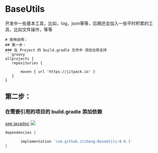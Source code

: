 # BaseUtils
开发中一些基本工具，比如，log，json等等，后期还会加入一些平时积累的工具，比如文件操作，等等
 ```
# 使用说明：
## 第一步：
### 在 Project 的 build.gradle 文件中 添加仓库支持
```groovy
allprojects {
    repositories {
        
        maven { url 'https://jitpack.io' }
    }
} 
```
## 第二步：
### 在需要引用的项目的 build.gradle 添加依赖
[see javadoc](https://javadoc.jitpack.io/com/github/itzheng/BaseUtils/latest/javadoc/index.html)
[![](https://jitpack.io/v/itzheng/BaseUtils.svg)](https://jitpack.io/#itzheng/BaseUtils)
```groovy
dependencies {
        
       implementation 'com.github.itzheng:BaseUtils:0.0.1'
}
```

